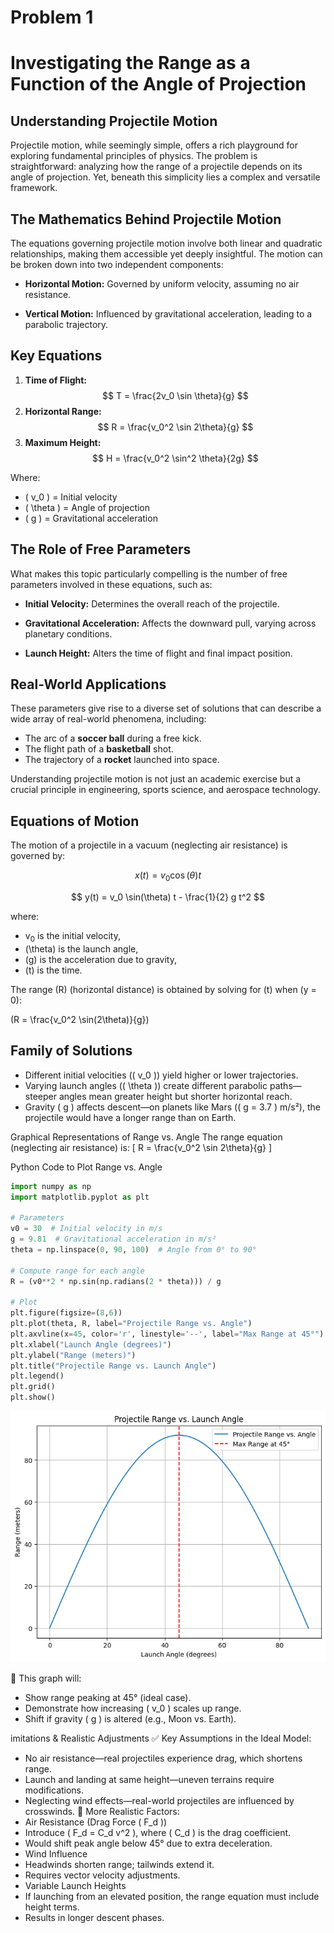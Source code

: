 # Problem 1

# Investigating the Range as a Function of the Angle of Projection

## Understanding Projectile Motion

Projectile motion, while seemingly simple, offers a rich playground for exploring fundamental principles of physics. The problem is straightforward: analyzing how the range of a projectile depends on its angle of projection. Yet, beneath this simplicity lies a complex and versatile framework.

## The Mathematics Behind Projectile Motion

The equations governing projectile motion involve both linear and quadratic relationships, making them accessible yet deeply insightful. The motion can be broken down into two independent components:  

- **Horizontal Motion:** Governed by uniform velocity, assuming no air resistance.  

- **Vertical Motion:** Influenced by gravitational acceleration, leading to a parabolic trajectory.

## Key Equations
1. **Time of Flight:**  
   $$
   T = \frac{2v_0 \sin \theta}{g}
   $$
2. **Horizontal Range:**  
   $$
   R = \frac{v_0^2 \sin 2\theta}{g}
   $$
3. **Maximum Height:**  
   $$
   H = \frac{v_0^2 \sin^2 \theta}{2g}
   $$

Where:
- \( v_0 \) = Initial velocity
- \( \theta \) = Angle of projection
- \( g \) = Gravitational acceleration

## The Role of Free Parameters

What makes this topic particularly compelling is the number of free parameters involved in these equations, such as:  

- **Initial Velocity:** Determines the overall reach of the projectile.  

- **Gravitational Acceleration:** Affects the downward pull, varying across planetary conditions.  

- **Launch Height:** Alters the time of flight and final impact position.

## Real-World Applications

These parameters give rise to a diverse set of solutions that can describe a wide array of real-world phenomena, including:
- The arc of a **soccer ball** during a free kick.
- The flight path of a **basketball** shot.
- The trajectory of a **rocket** launched into space.

Understanding projectile motion is not just an academic exercise but a crucial principle in engineering, sports science, and aerospace technology.

## Equations of Motion

The motion of a projectile in a vacuum (neglecting air resistance) is governed by:


$$
x(t) = v_0 \cos(\theta) t
$$

$$
y(t) = v_0 \sin(\theta) t - \frac{1}{2} g t^2
$$


where:

- v<sub>0</sub> is the initial velocity,
- \(\theta\) is the launch angle,
- \(g\) is the acceleration due to gravity,
- \(t\) is the time.

The range \(R\) (horizontal distance) is obtained by solving for \(t\) when \(y = 0\):

\(R = \frac{v_0^2 \sin(2\theta)}{g}\)

## Family of Solutions

- Different initial velocities (( v_0 )) yield higher or lower trajectories.
- Varying launch angles (( \theta )) create different parabolic paths—steeper angles mean greater height but shorter horizontal reach.
- Gravity ( g ) affects descent—on planets like Mars (( g = 3.7 ) m/s²), the projectile would have a longer range than on Earth.


Graphical Representations of Range vs. Angle
The range equation (neglecting air resistance) is:
[ R = \frac{v_0^2 \sin 2\theta}{g} ]


Python Code to Plot Range vs. Angle

```python
import numpy as np
import matplotlib.pyplot as plt

# Parameters
v0 = 30  # Initial velocity in m/s
g = 9.81  # Gravitational acceleration in m/s²
theta = np.linspace(0, 90, 100)  # Angle from 0° to 90°

# Compute range for each angle
R = (v0**2 * np.sin(np.radians(2 * theta))) / g

# Plot
plt.figure(figsize=(8,6))
plt.plot(theta, R, label="Projectile Range vs. Angle")
plt.axvline(x=45, color='r', linestyle='--', label="Max Range at 45°")
plt.xlabel("Launch Angle (degrees)")
plt.ylabel("Range (meters)")
plt.title("Projectile Range vs. Launch Angle")
plt.legend()
plt.grid()
plt.show()
```
![alt text](image-2.png)


📌 This graph will:
- Show range peaking at 45° (ideal case).
- Demonstrate how increasing ( v_0 ) scales up range.
- Shift if gravity ( g ) is altered (e.g., Moon vs. Earth).


imitations & Realistic Adjustments
✅ Key Assumptions in the Ideal Model:
- No air resistance—real projectiles experience drag, which shortens range.
- Launch and landing at same height—uneven terrains require modifications.
- Neglecting wind effects—real-world projectiles are influenced by crosswinds.
🚀 More Realistic Factors:
- Air Resistance (Drag Force ( F_d ))
- Introduce ( F_d = C_d v^2 ), where ( C_d ) is the drag coefficient.
- Would shift peak angle below 45° due to extra deceleration.
- Wind Influence
- Headwinds shorten range; tailwinds extend it.
- Requires vector velocity adjustments.
- Variable Launch Heights
- If launching from an elevated position, the range equation must include height terms.
- Results in longer descent phases.








